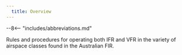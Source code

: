 ```yaml
---
  title: Overview
---
```


--8<-- "includes/abbreviations.md"

Rules and procedures for operating both IFR and VFR in the variety of airspace classes found in the Australian FIR.